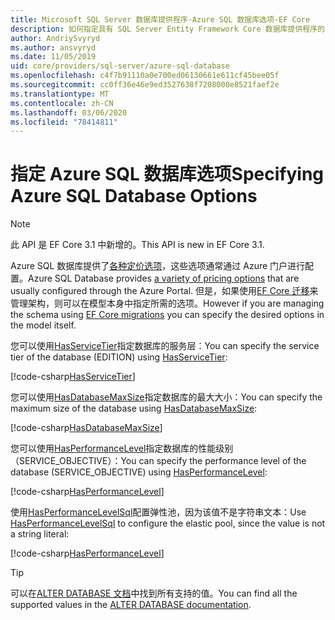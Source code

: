 ```yaml
---
title: Microsoft SQL Server 数据库提供程序-Azure SQL 数据库选项-EF Core
description: 如何指定具有 SQL Server Entity Framework Core 数据库提供程序的 Azure SQL 数据库的服务层和性能级别
author: AndriySvyryd
ms.author: ansvyryd
ms.date: 11/05/2019
uid: core/providers/sql-server/azure-sql-database
ms.openlocfilehash: c4f7b91110a0e700ed06130661e611cf45bee05f
ms.sourcegitcommit: cc0ff36e46e9ed3527638f7208000e8521faef2e
ms.translationtype: MT
ms.contentlocale: zh-CN
ms.lasthandoff: 03/06/2020
ms.locfileid: "78414811"
---
```

# <a name="specifying-azure-sql-database-options"></a><span data-ttu-id="574c9-103">指定 Azure SQL 数据库选项</span><span class="sxs-lookup"><span data-stu-id="574c9-103">Specifying Azure SQL Database Options</span></span>

>[!NOTE]
> <span data-ttu-id="574c9-104">此 API 是 EF Core 3.1 中新增的。</span><span class="sxs-lookup"><span data-stu-id="574c9-104">This API is new in EF Core 3.1.</span></span>

<span data-ttu-id="574c9-105">Azure SQL 数据库提供了[各种定价选项](https://azure.microsoft.com/pricing/details/sql-database/single/)，这些选项通常通过 Azure 门户进行配置。</span><span class="sxs-lookup"><span data-stu-id="574c9-105">Azure SQL Database provides [a variety of pricing options](https://azure.microsoft.com/pricing/details/sql-database/single/) that are usually configured through the Azure Portal.</span></span> <span data-ttu-id="574c9-106">但是，如果使用[EF Core 迁移](xref:core/managing-schemas/migrations/index)来管理架构，则可以在模型本身中指定所需的选项。</span><span class="sxs-lookup"><span data-stu-id="574c9-106">However if you are managing the schema using [EF Core migrations](xref:core/managing-schemas/migrations/index) you can specify the desired options in the model itself.</span></span>

<span data-ttu-id="574c9-107">您可以使用[HasServiceTier](/dotnet/api/Microsoft.EntityFrameworkCore.SqlServerModelBuilderExtensions.HasServiceTier)指定数据库的服务层：</span><span class="sxs-lookup"><span data-stu-id="574c9-107">You can specify the service tier of the database (EDITION) using [HasServiceTier](/dotnet/api/Microsoft.EntityFrameworkCore.SqlServerModelBuilderExtensions.HasServiceTier):</span></span>

[!code-csharp[HasServiceTier](../../../../samples/core/SqlServer/AzureDatabase/AzureSqlContext.cs?name=HasServiceTier)]

<span data-ttu-id="574c9-108">您可以使用[HasDatabaseMaxSize](/dotnet/api/Microsoft.EntityFrameworkCore.SqlServerModelBuilderExtensions.HasDatabaseMaxSize)指定数据库的最大大小：</span><span class="sxs-lookup"><span data-stu-id="574c9-108">You can specify the maximum size of the database using [HasDatabaseMaxSize](/dotnet/api/Microsoft.EntityFrameworkCore.SqlServerModelBuilderExtensions.HasDatabaseMaxSize):</span></span>

[!code-csharp[HasDatabaseMaxSize](../../../../samples/core/SqlServer/AzureDatabase/AzureSqlContext.cs?name=HasDatabaseMaxSize)]

<span data-ttu-id="574c9-109">您可以使用[HasPerformanceLevel](/dotnet/api/Microsoft.EntityFrameworkCore.SqlServerModelBuilderExtensions.HasPerformanceLevel)指定数据库的性能级别（SERVICE_OBJECTIVE）：</span><span class="sxs-lookup"><span data-stu-id="574c9-109">You can specify the performance level of the database (SERVICE_OBJECTIVE) using [HasPerformanceLevel](/dotnet/api/Microsoft.EntityFrameworkCore.SqlServerModelBuilderExtensions.HasPerformanceLevel):</span></span>

[!code-csharp[HasPerformanceLevel](../../../../samples/core/SqlServer/AzureDatabase/AzureSqlContext.cs?name=HasPerformanceLevel)]

<span data-ttu-id="574c9-110">使用[HasPerformanceLevelSql](/dotnet/api/Microsoft.EntityFrameworkCore.SqlServerModelBuilderExtensions.HasPerformanceLevelSql)配置弹性池，因为该值不是字符串文本：</span><span class="sxs-lookup"><span data-stu-id="574c9-110">Use [HasPerformanceLevelSql](/dotnet/api/Microsoft.EntityFrameworkCore.SqlServerModelBuilderExtensions.HasPerformanceLevelSql) to configure the elastic pool, since the value is not a string literal:</span></span>

[!code-csharp[HasPerformanceLevel](../../../../samples/core/SqlServer/AzureDatabase/AzureSqlContext.cs?name=HasPerformanceLevelSql)]


>[!TIP]
> <span data-ttu-id="574c9-111">可以在[ALTER DATABASE 文档](/sql/t-sql/statements/alter-database-transact-sql?view=azuresqldb-current)中找到所有支持的值。</span><span class="sxs-lookup"><span data-stu-id="574c9-111">You can find all the supported values in the [ALTER DATABASE documentation](/sql/t-sql/statements/alter-database-transact-sql?view=azuresqldb-current).</span></span>
